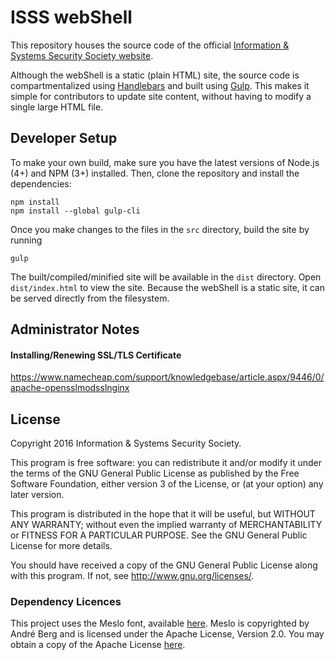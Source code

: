 # ISSS webShell

This repository houses the source code of the official [Information & Systems Security Society website](https://www.isss.io). 

Although the webShell is a static (plain HTML) site, the source code is compartmentalized using [Handlebars](http://handlebarsjs.com/) and built using [Gulp](http://gulpjs.com/). This makes it simple for contributors to update site content, without having to modify a single large HTML file.

## Developer Setup

To make your own build, make sure you have the latest versions of Node.js (4+) and NPM (3+) installed. Then, clone the repository and install the dependencies:

    npm install
    npm install --global gulp-cli
    
Once you make changes to the files in the `src` directory, build the site by running

    gulp
    
The built/compiled/minified site will be available in the `dist` directory. Open `dist/index.html` to view the site. Because the webShell is a static site, it can be served directly from the filesystem.

## Administrator Notes

#### Installing/Renewing SSL/TLS Certificate
https://www.namecheap.com/support/knowledgebase/article.aspx/9446/0/apache-opensslmodsslnginx

## License

Copyright 2016 Information & Systems Security Society.

This program is free software: you can redistribute it and/or modify
it under the terms of the GNU General Public License as published by
the Free Software Foundation, either version 3 of the License, or
(at your option) any later version.

This program is distributed in the hope that it will be useful,
but WITHOUT ANY WARRANTY; without even the implied warranty of
MERCHANTABILITY or FITNESS FOR A PARTICULAR PURPOSE.  See the
GNU General Public License for more details.

You should have received a copy of the GNU General Public License
along with this program.  If not, see <http://www.gnu.org/licenses/>.

### Dependency Licences

This project uses the Meslo font, available [here](https://github.com/andreberg/Meslo-Font). Meslo is copyrighted by André Berg and is licensed under the Apache License, Version 2.0. You may obtain a copy of the Apache License [here](http://www.apache.org/licenses/LICENSE-2.0).
